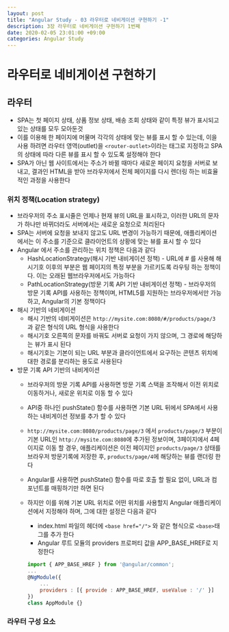```yaml
---
layout: post
title: "Angular Study - 03 라우터로 네비게이션 구현하기 -1"
description: 3장 라우터로 네비게이션 구현하기 1번째
date: 2020-02-05 23:01:00 +09:00
categories: Angular Study
---
```





# 라우터로 네비게이션 구현하기

## 라우터
- SPA는 첫 페이지 상태, 상품 정보 상태, 배송 조회 상태와 같이 특정 뷰가 표시되고 있는 상태를 모두 모아둔것
- 이를 이용해 한 페이지에 머물며 각각의 상태에 맞는 뷰를 표시 할 수 있는데, 이을 사용 하려면 라우터 영역(outlet)을 `<router-outlet>`이라는 태그로 지정하고 SPA의 상태에 따라 다른 뷰를 표시 할 수 있도록 설정해야 한다
- SPA가 아닌 웹 사이트에서는 주소가 바뀔 때마다 새로운 페이지 요청을 서버로 보내고, 결과인 HTML을 받아 브라우저에서 전체 페이지를 다시 렌더링 하는 비효율적인 과정을 사용한다

### 위치 정책(Location strategy)
- 브라우저의 주소 표시줄은 언제나 현재 뷰의 URL을 표시하고, 이러한 URL의 문자가 하나만 바뀌더라도 서버에서는 새로운 요청으로 처리된다
- SPA는 서버에 요청을 보내지 않고도 URL 변경이 가능하기 때문에, 애플리케이션 에서는 이 주소를 기준으로 클라이언트의 상황에 맞는 뷰를 표시 할 수 있다
- Angular 에서 주소를 관리하는 위치 정책은 다음과 같다
    * HashLocationStrategy(해시 기반 내비게이션 정책) - URL에 # 를 사용해 해시기호 이후의 부분은 웹 페이지의 특정 부분을 가르키도록 라우팅 하는 정책이다. 이는 오래된 웹브라우저에서도 가능하다
    * PathLocationStrategy(방문 기록 API 기반 내비게이션 정책) - 브라우저의 방문 기록 API를 사용하는 정책이며, HTML5를 지원하는 브라우저에서만 가능하고, Angular의 기본 정책이다
- 해시 기반의 네비게이션
    * 해시 기반의 네비게이션은 `http://mysite.com:8080/#/products/page/3` 과 같은 형식의 URL 형식을 사용한다
    * 해시기호 오른쪽의 문자를 바꿔도 서버로 요청이 가지 않으며, 그 경로에 해당하는 뷰가 표시 된다
    * 해시기호는 기본이 되는 URL 부분과 클라이언트에서 요구하는 콘텐츠 위치에 대한 경로를 분리하는 용도로 사용된다
- 방문 기록 API 기반의 내비게이션
    * 브라우저의 방문 기록 API를 사용하면 방문 기록 스택을 조작해서 이전 위치로 이동하거나, 새로운 위치로 이동 할 수 있다
    * API중 하나인 pushState() 함수를 사용하면 기본 URL 뒤에서 SPA에서 사용하는 내비게이션 정보를 추가 할 수 있다
    * `http://mysite.com:8080/products/page/3` 에서 `products/page/3` 부분이 기본 URL인 `http://mysite.com:8080`에 추가된 정보이며, 3페이지에서 4페이지로 이동 할 경우, 애플리케이션은 이전 페이지인 `products/page/3` 상태를 브라우저 방문기록에 저장한 후,
    `products/page/4`에 해당하는 뷰를 랜더링 한다
    * Angular를 사용하면 pushState() 함수를 따로 호출 할 필요 없이, URL과 컴포넌트를 매핑하기만 하면 된다
    * 하지만 이를 위해 기본 URL 위치로 어떤 위치를 사용할지 Angular 애플리케이션에서 지정해야 하며, 그에 대한 설정은 다음과 같다
        + index.html 파일의 헤더에 `<base href="/">` 와 같은 형식으로 `<base>`태그를 추가 한다
        + Angular 루트 모듈의 providers 프로퍼티 값을 APP_BASE_HREF로 지정한다

        ```javascript
        import { APP_BASE_HREF } from '@angular/common';
        ...
        @NgModule({
            ...
            providers : [{ provide : APP_BASE_HREF, useValue : '/' }]
        })
        class AppModule {}
        ```

### 라우터 구성 요소







  

